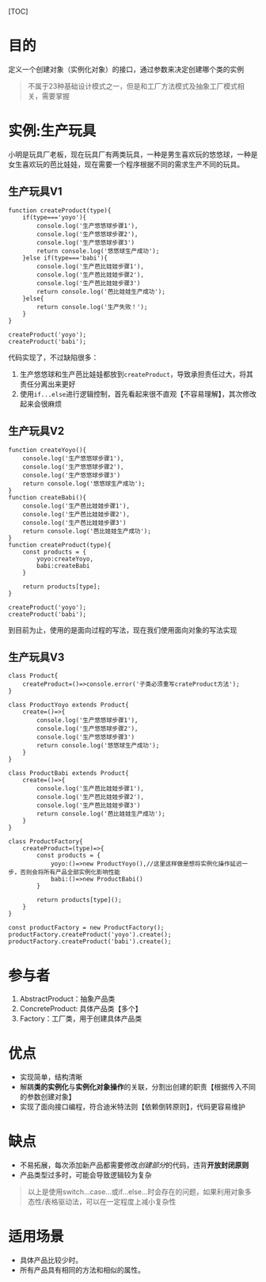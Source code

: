[TOC]

# 目的
定义一个创建对象（实例化对象）的接口，通过参数来决定创建哪个类的实例
> 不属于23种基础设计模式之一，但是和工厂方法模式及抽象工厂模式相关，需要掌握

# 实例:生产玩具
小明是玩具厂老板，现在玩具厂有两类玩具，一种是男生喜欢玩的悠悠球，一种是女生喜欢玩的芭比娃娃，现在需要一个程序根据不同的需求生产不同的玩具。

## 生产玩具V1
```
function createProduct(type){
    if(type==='yoyo'){
        console.log('生产悠悠球步骤1'),
        console.log('生产悠悠球步骤2'),
        console.log('生产悠悠球步骤3')
        return console.log('悠悠球生产成功');
    }else if(type==='babi'){
        console.log('生产芭比娃娃步骤1'),
        console.log('生产芭比娃娃步骤2'),
        console.log('生产芭比娃娃步骤3')
        return console.log('芭比娃娃生产成功');
    }else{
        return console.log('生产失败！');
    }
}

createProduct('yoyo');
createProduct('babi');
```
代码实现了，不过缺陷很多：
1. 生产悠悠球和生产芭比娃娃都放到`createProduct`，导致承担责任过大，将其责任分离出来更好
2. 使用`if...else`进行逻辑控制，首先看起来很不直观【不容易理解】，其次修改起来会很麻烦

## 生产玩具V2
```
function createYoyo(){
    console.log('生产悠悠球步骤1'),
    console.log('生产悠悠球步骤2'),
    console.log('生产悠悠球步骤3')
    return console.log('悠悠球生产成功');
}
function createBabi(){
    console.log('生产芭比娃娃步骤1'),
    console.log('生产芭比娃娃步骤2'),
    console.log('生产芭比娃娃步骤3')
    return console.log('芭比娃娃生产成功');
}
function createProduct(type){
    const products = {
        yoyo:createYoyo,
        babi:createBabi
    }
    
    return products[type];
}

createProduct('yoyo');
createProduct('babi');
```
到目前为止，使用的是面向过程的写法，现在我们使用面向对象的写法实现

## 生产玩具V3
```
class Product{
    createProduct=()=>console.error('子类必须重写crateProduct方法');
}

class ProductYoyo extends Product{
    create=()=>{
        console.log('生产悠悠球步骤1'),
        console.log('生产悠悠球步骤2'),
        console.log('生产悠悠球步骤3')
        return console.log('悠悠球生产成功');
    }
}

class ProductBabi extends Product{
    create=()=>{
        console.log('生产芭比娃娃步骤1'),
        console.log('生产芭比娃娃步骤2'),
        console.log('生产芭比娃娃步骤3')
        return console.log('芭比娃娃生产成功');
    }
}

class ProductFactory{
    createProduct=(type)=>{
        const products = {
            yoyo:()=>new ProductYoyo(),//这里这样做是想将实例化操作延迟一步，否则会将所有产品全部实例化影响性能
            babi:()=>new ProductBabi()
        }
        
        return products[type]();
    }
}

const productFactory = new ProductFactory();
productFactory.createProduct('yoyo').create();
productFactory.createProduct('babi').create();
```

# 参与者
1. AbstractProduct：抽象产品类
2. ConcreteProduct: 具体产品类【多个】
3. Factory：工厂类，用于创建具体产品类

# 优点
- 实现简单，结构清晰
- 解耦**类的实例化**与**实例化对象操作**的关联，分割出创建的职责【根据传入不同的参数创建对象】
- 实现了面向接口编程，符合迪米特法则【依赖倒转原则】，代码更容易维护

# 缺点
- 不易拓展，每次添加新产品都需要修改*创建部分*的代码，违背**开放封闭原则**
- 产品类型过多时，可能会导致逻辑较为复杂
> 以上是使用switch...case...或if...else...时会存在的问题，如果利用对象多态性/表格驱动法，可以在一定程度上减小复杂性

# 适用场景
- 具体产品比较少时。
- 所有产品具有相同的方法和相似的属性。
